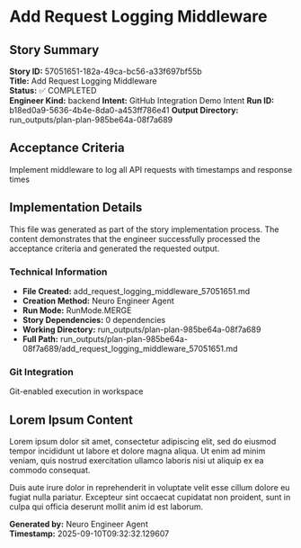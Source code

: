 # Add Request Logging Middleware

## Story Summary
**Story ID:** 57051651-182a-49ca-bc56-a33f697bf55b  
**Title:** Add Request Logging Middleware  
**Status:** ✅ COMPLETED  
**Engineer Kind:** backend
**Intent:** GitHub Integration Demo Intent
**Run ID:** b18ed0a9-5636-4b4e-8da0-a453ff786e41
**Output Directory:** run_outputs/plan-plan-985be64a-08f7a689

## Acceptance Criteria
Implement middleware to log all API requests with timestamps and response times

## Implementation Details
This file was generated as part of the story implementation process. The content demonstrates that the engineer successfully processed the acceptance criteria and generated the requested output.

### Technical Information
- **File Created:** add_request_logging_middleware_57051651.md
- **Creation Method:** Neuro Engineer Agent
- **Run Mode:** RunMode.MERGE
- **Story Dependencies:** 0 dependencies
- **Working Directory:** run_outputs/plan-plan-985be64a-08f7a689
- **Full Path:** run_outputs/plan-plan-985be64a-08f7a689/add_request_logging_middleware_57051651.md

### Git Integration
Git-enabled execution in workspace

## Lorem Ipsum Content
Lorem ipsum dolor sit amet, consectetur adipiscing elit, sed do eiusmod tempor incididunt ut labore et dolore magna aliqua. Ut enim ad minim veniam, quis nostrud exercitation ullamco laboris nisi ut aliquip ex ea commodo consequat.

Duis aute irure dolor in reprehenderit in voluptate velit esse cillum dolore eu fugiat nulla pariatur. Excepteur sint occaecat cupidatat non proident, sunt in culpa qui officia deserunt mollit anim id est laborum.

**Generated by:** Neuro Engineer Agent  
**Timestamp:** 2025-09-10T09:32:32.129607
